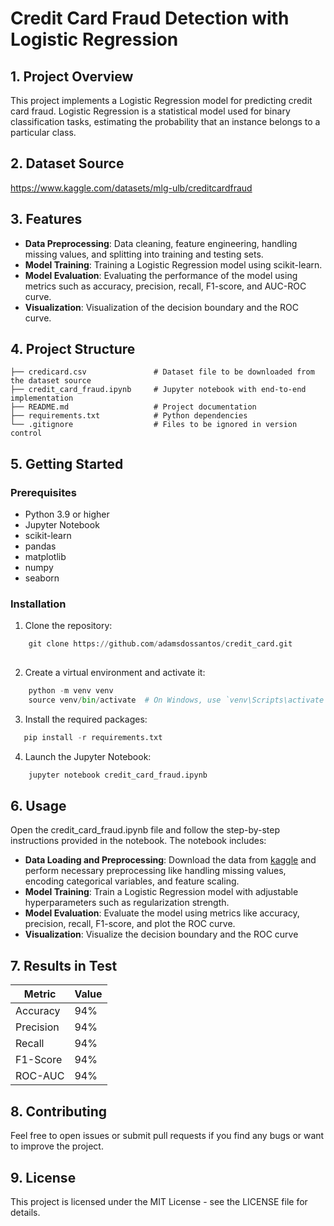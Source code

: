 # Credit Card Fraud Detection with Logistic Regression


## 1. Project Overview

This project implements a Logistic Regression model for predicting credit card fraud. Logistic Regression is a statistical model used for binary classification tasks, estimating the probability that an instance belongs to a particular class.

## 2. Dataset Source

https://www.kaggle.com/datasets/mlg-ulb/creditcardfraud

## 3. Features
- **Data Preprocessing**: Data cleaning, feature engineering, handling missing values, and splitting into training and testing sets.
- **Model Training**: Training a Logistic Regression model using scikit-learn.
- **Model Evaluation**: Evaluating the performance of the model using metrics such as accuracy, precision, recall, F1-score, and AUC-ROC curve.
- **Visualization**: Visualization of the decision boundary and the ROC curve.



## 4. Project Structure
    ├── credicard.csv               # Dataset file to be downloaded from the dataset source
    ├── credit_card_fraud.ipynb     # Jupyter notebook with end-to-end implementation
    ├── README.md                   # Project documentation
    ├── requirements.txt            # Python dependencies
    └── .gitignore                  # Files to be ignored in version control

## 5. Getting Started

### Prerequisites
- Python 3.9 or higher
- Jupyter Notebook
- scikit-learn
- pandas
- matplotlib
- numpy
- seaborn

### Installation
1. Clone the repository:

```python
    git clone https://github.com/adamsdossantos/credit_card.git
    
```
2. Create a virtual environment and activate it:
```python
    python -m venv venv
    source venv/bin/activate  # On Windows, use `venv\Scripts\activate`
```

3. Install the required packages:
```python
   pip install -r requirements.txt
```

4. Launch the Jupyter Notebook:
```python
    jupyter notebook credit_card_fraud.ipynb
```
## 6. Usage

Open the credit_card_fraud.ipynb file and follow the step-by-step instructions provided in the notebook. The notebook includes:

- **Data Loading and Preprocessing**: Download the data from [kaggle](https://www.kaggle.com/datasets/mlg-ulb/creditcardfraud) and perform necessary preprocessing like handling missing values, encoding categorical variables, and feature scaling.
- **Model Training**: Train a Logistic Regression model with adjustable hyperparameters such as regularization strength.
- **Model Evaluation**:  Evaluate the model using metrics like accuracy, precision, recall, F1-score, and plot the ROC curve.
- **Visualization**:  Visualize the decision boundary and the ROC curve


## 7. Results in Test

| Metric    | Value |
|-----------|-------|
| Accuracy  | 94%   |
| Precision | 94%   |
| Recall    | 94%   |
| F1-Score  | 94%   |
| ROC-AUC   | 94%    |


## 8. Contributing

Feel free to open issues or submit pull requests if you find any bugs or want to improve the project.

## 9. License

This project is licensed under the MIT License - see the LICENSE file for details.







